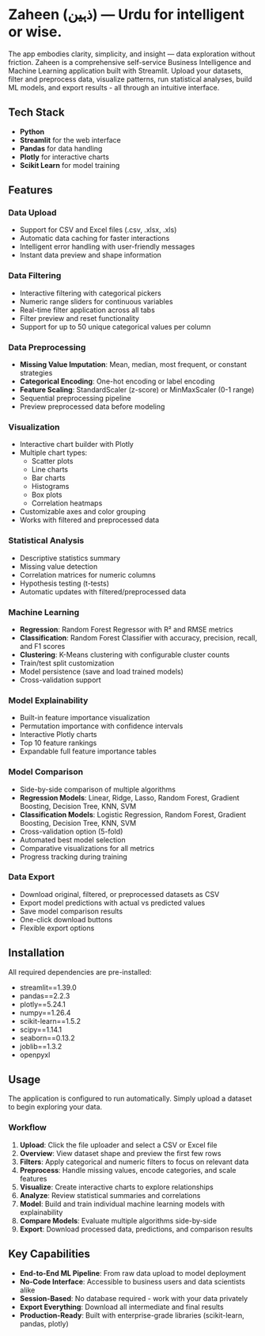 # Zaheen (ذہین) — Urdu for intelligent or wise.
The app embodies clarity, simplicity, and insight — data exploration without friction.
Zaheen is a comprehensive self-service Business Intelligence and Machine Learning application built with Streamlit. Upload your datasets, filter and preprocess data, visualize patterns, run statistical analyses, build ML models, and export results - all through an intuitive interface.

## Tech Stack

- **Python**
- **Streamlit** for the web interface  
- **Pandas** for data handling  
- **Plotly** for interactive charts  
- **Scikit Learn** for model training

## Features

### Data Upload
- Support for CSV and Excel files (.csv, .xlsx, .xls)
- Automatic data caching for faster interactions
- Intelligent error handling with user-friendly messages
- Instant data preview and shape information

### Data Filtering
- Interactive filtering with categorical pickers
- Numeric range sliders for continuous variables
- Real-time filter application across all tabs
- Filter preview and reset functionality
- Support for up to 50 unique categorical values per column

### Data Preprocessing
- **Missing Value Imputation**: Mean, median, most frequent, or constant strategies
- **Categorical Encoding**: One-hot encoding or label encoding
- **Feature Scaling**: StandardScaler (z-score) or MinMaxScaler (0-1 range)
- Sequential preprocessing pipeline
- Preview preprocessed data before modeling

### Visualization
- Interactive chart builder with Plotly
- Multiple chart types:
  - Scatter plots
  - Line charts
  - Bar charts
  - Histograms
  - Box plots
  - Correlation heatmaps
- Customizable axes and color grouping
- Works with filtered and preprocessed data

### Statistical Analysis
- Descriptive statistics summary
- Missing value detection
- Correlation matrices for numeric columns
- Hypothesis testing (t-tests)
- Automatic updates with filtered/preprocessed data

### Machine Learning
- **Regression**: Random Forest Regressor with R² and RMSE metrics
- **Classification**: Random Forest Classifier with accuracy, precision, recall, and F1 scores
- **Clustering**: K-Means clustering with configurable cluster counts
- Train/test split customization
- Model persistence (save and load trained models)
- Cross-validation support

### Model Explainability
- Built-in feature importance visualization
- Permutation importance with confidence intervals
- Interactive Plotly charts
- Top 10 feature rankings
- Expandable full feature importance tables

### Model Comparison
- Side-by-side comparison of multiple algorithms
- **Regression Models**: Linear, Ridge, Lasso, Random Forest, Gradient Boosting, Decision Tree, KNN, SVM
- **Classification Models**: Logistic Regression, Random Forest, Gradient Boosting, Decision Tree, KNN, SVM
- Cross-validation option (5-fold)
- Automated best model selection
- Comparative visualizations for all metrics
- Progress tracking during training

### Data Export
- Download original, filtered, or preprocessed datasets as CSV
- Export model predictions with actual vs predicted values
- Save model comparison results
- One-click download buttons
- Flexible export options

## Installation

All required dependencies are pre-installed:
- streamlit==1.39.0
- pandas==2.2.3
- plotly==5.24.1
- numpy==1.26.4
- scikit-learn==1.5.2
- scipy==1.14.1
- seaborn==0.13.2
- joblib==1.3.2
- openpyxl

## Usage

The application is configured to run automatically. Simply upload a dataset to begin exploring your data.

### Workflow
1. **Upload**: Click the file uploader and select a CSV or Excel file
2. **Overview**: View dataset shape and preview the first few rows
3. **Filters**: Apply categorical and numeric filters to focus on relevant data
4. **Preprocess**: Handle missing values, encode categories, and scale features
5. **Visualize**: Create interactive charts to explore relationships
6. **Analyze**: Review statistical summaries and correlations
7. **Model**: Build and train individual machine learning models with explainability
8. **Compare Models**: Evaluate multiple algorithms side-by-side
9. **Export**: Download processed data, predictions, and comparison results

## Key Capabilities

- **End-to-End ML Pipeline**: From raw data upload to model deployment
- **No-Code Interface**: Accessible to business users and data scientists alike
- **Session-Based**: No database required - work with your data privately
- **Export Everything**: Download all intermediate and final results
- **Production-Ready**: Built with enterprise-grade libraries (scikit-learn, pandas, plotly)
